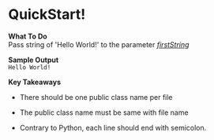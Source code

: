 # QuickStart!

**What To Do**  
Pass string of 'Hello World!' to the parameter [_firstString_](https://github.com/CertifaiAI/java-fundamentals/blob/master/java-core/src/main/java/ai/certifai/basic/ex1/HelloWorld.java#L11)
 

**Sample Output**  
`
Hello World!  
`  

**Key Takeaways**

- There should be one public class name per file

- The public class name must be same with file name 

- Contrary to Python, each line should end with semicolon.
